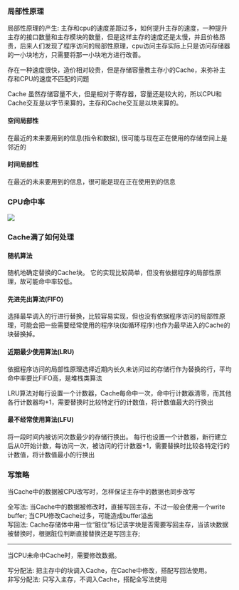 

### 局部性原理

局部性原理的产生: 主存和cpu的速度差距过多，如何提升主存的速度，一种提升主存的接口数量和主存模块的数量，但是这样主存的速度还是太慢，并且价格昂贵，后来人们发现了程序访问的局部性原理，cpu访问主存实际上只是访问存储器的一小块地方，只需要将那一小块地方进行改善。

存在一种速度很快，造价相对较贵，但是存储容量教主存小的Cache，来弥补主存和CPU的速度不匹配的问题

Cache 虽然存储容量不大，但是相对于寄存器，容量还是较大的，所以CPU和Cache交互是以字节来算的，主存和Cache交互是以块来算的。

#### 空间局部性

在最近的未来要用到的信息(指令和数据), 很可能与现在正在使用的存储空间上是邻近的

#### 时间局部性

在最近的未来要用到的信息，很可能是现在正在使用到的信息

### CPU命中率

<img src="../../images/QQ截图20201208203117.png">


### Cache满了如何处理

#### 随机算法

随机地确定替换的Cache块。 它的实现比较简单，但没有依据程序的局部性原理，故可能命中率较低。

#### 先进先出算法(FIFO)

选择最早调入的行进行替换，比较容易实现，但也没有依据程序访问的局部性原理，可能会把一些需要经常使用的程序块(如循环程序)也作为最早进入的Cache的块替换掉。

#### 近期最少使用算法(LRU)

依据程序访问的局部性原理选择近期内长久未访问过的存储行作为替换的行，平均命中率要比FIFO高，是堆栈类算法

LRU算法对每行设置一个计数器，Cache每命中一次，命中行计数器清零，而其他各行计数器均+1，需要替换时比较特定行的计数值，将计数值最大的行换出

#### 最不经常使用算法(LFU)

将一段时间内被访问次数最少的存储行换出。 每行也设置一个计数器，新行建立后从0开始计数，每访问一次，被访问的行计数器+1，需要替换时比较各特定行的计数值，将计数值最小的行换出

### 写策略

当Cache中的数据被CPU改写时，怎样保证主存中的数据也同步改写

全写法: 当Cache中的数据被修改时，直接写回主存，不过一般会使用一个write buffer; 当CPU修改Cache过多，可能造成buffer溢出   
写回法: Cache存储体中用一位“脏位”标记该字块是否需要写回主存，当该块数据被替换时，根据脏位判断直接替换还是写回主存;

-------
当CPU未命中Cache时，需要修改数据。

写分配法: 把主存中的块调入Cache，在Cache中修改，搭配写回法使用。  
非写分配法: 只写入主存，不调入Cache，搭配全写法使用


